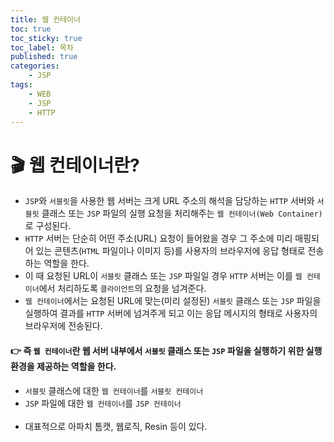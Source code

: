 ```yaml
---
title: 웹 컨테이너
toc: true
toc_sticky: true
toc_label: 목차
published: true
categories:
    - JSP
tags:
    - WEB
    - JSP
    - HTTP
---
```

# 🎬 웹 컨테이너란?
* `JSP`와 `서블릿`을 사용한 웹 서버는 크게 URL 주소의 해석을 담당하는 `HTTP` 서버와 `서블릿` 클래스 또는 `JSP` 파일의 실행 요청을 처리해주는 `웹 컨테이너(Web Container)`로 구성된다.
* `HTTP` 서버는 단순히 어떤 주소(URL) 요청이 들어왔을 경우 그 주소에 미리 매핑되어 있는 콘텐츠(`HTML` 파일이나 이미지 등)를 사용자의 브라우저에 응답 형태로 전송하는 역할을 한다.
* 이 때 요청된 URL이 `서블릿` 클래스 또는 `JSP` 파일일 경우 `HTTP` 서버는 이를 `웹 컨테이너`에서 처리하도록 `클라이언트`의 요청을 넘겨준다.
* `웹 컨테이너`에서는 요청된 URL에 맞는(미리 설정된) `서블릿` 클래스 또는 `JSP` 파일을 실행하여 결과를 `HTTP` 서버에 넘겨주게 되고 이는 응답 메시지의 형태로 사용자의 브라우저에 전송된다.
#### 👉 즉 `웹 컨테이너`란 웹 서버 내부에서 `서블릿` 클래스 또는 `JSP` 파일을 실행하기 위한 실행 환경을 제공하는 역할을 한다.
* `서블릿` 클래스에 대한 `웹 컨테이너`를 `서블릿 컨테이너`
* `JSP` 파일에 대한 `웹 컨테이너`를 `JSP 컨테이너`<br><br>
* 대표적으로 아파치 톰캣, 웹로직, Resin 등이 있다.
